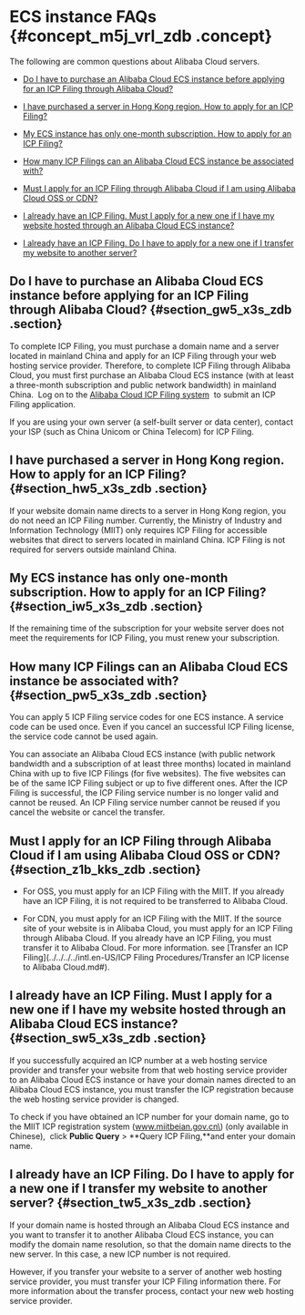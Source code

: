 # ECS instance FAQs {#concept_m5j_vrl_zdb .concept}

The following are common questions about Alibaba Cloud servers.

-   [Do I have to purchase an Alibaba Cloud ECS instance before applying for an ICP Filing through Alibaba Cloud?](#section_gw5_x3s_zdb)

-   [I have purchased a server in Hong Kong region. How to apply for an ICP Filing?](#section_hw5_x3s_zdb)

-   [My ECS instance has only one-month subscription. How to apply for an ICP Filing?](#section_iw5_x3s_zdb)

-   [How many ICP Filings can an Alibaba Cloud ECS instance be associated with?](#section_pw5_x3s_zdb)

-   [Must I apply for an ICP Filing through Alibaba Cloud if I am using Alibaba Cloud OSS or CDN?](#section_z1b_kks_zdb)

-   [I already have an ICP Filing. Must I apply for a new one if I have my website hosted through an Alibaba Cloud ECS instance?](#section_sw5_x3s_zdb)
-   [I already have an ICP Filing. Do I have to apply for a new one if I transfer my website to another server?](#section_tw5_x3s_zdb)

## Do I have to purchase an Alibaba Cloud ECS instance before applying for an ICP Filing through Alibaba Cloud? {#section_gw5_x3s_zdb .section}

To complete ICP Filing, you must purchase a domain name and a server located in mainland China and apply for an ICP Filing through your web hosting service provider. Therefore, to complete ICP Filing through Alibaba Cloud, you must first purchase an Alibaba Cloud ECS instance \(with at least a three-month subscription and public network bandwidth\) in mainland China.  Log on to the [Alibaba Cloud ICP Filing system](http://beian.aliyun.com/)  to submit an ICP Filing application.

If you are using your own server \(a self-built server or data center\), contact your ISP \(such as China Unicom or China Telecom\) for ICP Filing.

## I have purchased a server in Hong Kong region. How to apply for an ICP Filing? {#section_hw5_x3s_zdb .section}

If your website domain name directs to a server in Hong Kong region, you do not need an ICP Filing number. Currently, the Ministry of Industry and Information Technology \(MIIT\) only requires ICP Filing for accessible websites that direct to servers located in mainland China. ICP Filing is not required for servers outside mainland China.

## My ECS instance has only one-month subscription. How to apply for an ICP Filing? {#section_iw5_x3s_zdb .section}

If the remaining time of the subscription for your website server does not meet the requirements for ICP Filing, you must renew your subscription.

## How many ICP Filings can an Alibaba Cloud ECS instance be associated with? {#section_pw5_x3s_zdb .section}

You can apply 5 ICP Filing service codes for one ECS instance. A service code can be used once. Even if you cancel an successful ICP Filing license, the service code cannot be used again. 

You can associate an Alibaba Cloud ECS instance \(with public network bandwidth and a subscription of at least three months\) located in mainland China with up to five ICP Filings \(for five websites\). The five websites can be of the same ICP Filing subject or up to five different ones. After the ICP Filing is successful, the ICP Filing service number is no longer valid and cannot be reused. An ICP Filing service number cannot be reused if you cancel the website or cancel the transfer.

## Must I apply for an ICP Filing through Alibaba Cloud if I am using Alibaba Cloud OSS or CDN? {#section_z1b_kks_zdb .section}

-   For OSS, you must apply for an ICP Filing with the MIIT. If you already have an ICP Filing, it is not required to be transferred to Alibaba Cloud.

-   For CDN, you must apply for an ICP Filing with the MIIT. If the source site of your website is in Alibaba Cloud, you must apply for an ICP Filing through Alibaba Cloud. If you already have an ICP Filing, you must transfer it to Alibaba Cloud. For more information. see [Transfer an ICP Filing](../../../../intl.en-US/ICP Filing Procedures/Transfer an ICP license to Alibaba Cloud.md#).


## I already have an ICP Filing. Must I apply for a new one if I have my website hosted through an Alibaba Cloud ECS instance? {#section_sw5_x3s_zdb .section}

If you successfully acquired an ICP number at a web hosting service provider and transfer your website from that web hosting service provider to an Alibaba Cloud ECS instance or have your domain names directed to an Alibaba Cloud ECS instance, you must transfer the ICP registration because the web hosting service provider is changed.

To check if you have obtained an ICP number for your domain name, go to the MIIT ICP registration system \(www.miitbeian.gov.cn\) \(only available in Chinese\),  click **Public Query** \> **Query ICP Filing,**and enter your domain name.

## I already have an ICP Filing. Do I have to apply for a new one if I transfer my website to another server? {#section_tw5_x3s_zdb .section}

If your domain name is hosted through an Alibaba Cloud ECS instance and you want to transfer it to another Alibaba Cloud ECS instance, you can modify the domain name resolution, so that the domain name directs to the new server. In this case, a new ICP number is not required.

However, if you transfer your website to a server of another web hosting service provider, you must transfer your ICP Filing information there. For more information about the transfer process, contact your new web hosting service provider.


